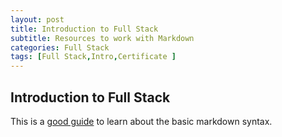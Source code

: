 ```yaml
---
layout: post
title: Introduction to Full Stack 
subtitle: Resources to work with Markdown
categories: Full Stack
tags: [Full Stack,Intro,Certificate ]
---
```


## Introduction to Full Stack

This is a [good guide](https://www.markdownguide.org/basic-syntax/) to learn about the basic markdown syntax.
